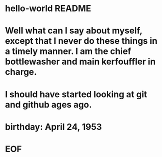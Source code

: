 # hello-world README
#
# Well what can I say about myself, except that I never do these things in a timely manner.  I am the chief bottlewasher and main kerfouffler in charge.
# I should have started looking at git and github ages ago.
#
# birthday: April 24, 1953
# EOF
